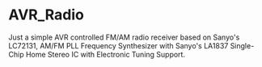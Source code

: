 # AVR_Radio

Just a simple AVR controlled FM/AM radio receiver based on Sanyo's LC72131, 
AM/FM PLL Frequency Synthesizer with Sanyo's LA1837 Single-Chip Home Stereo 
IC with Electronic Tuning Support.
